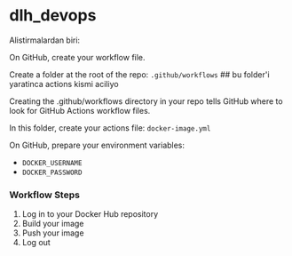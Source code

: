 # dlh_devops


Alistirmalardan biri:

On GitHub, create your workflow file.

Create a folder at the root of the repo: `.github/workflows`  ## bu folder'i yaratinca actions kismi aciliyo

Creating the .github/workflows directory in your repo tells GitHub where to look for GitHub Actions workflow files.

In this folder, create your actions file: `docker-image.yml`

On GitHub, prepare your environment variables:

- `DOCKER_USERNAME`
- `DOCKER_PASSWORD`

### Workflow Steps

1. Log in to your Docker Hub repository  
2. Build your image  
3. Push your image  
4. Log out
